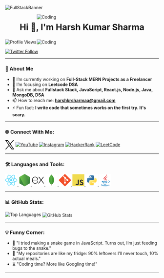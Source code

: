 ![FullStackBanner](https://media.licdn.com/dms/image/v2/D5616AQHO5h_embbnyw/profile-displaybackgroundimage-shrink_350_1400/profile-displaybackgroundimage-shrink_350_1400/0/1715246492240?e=1740614400&v=beta&t=un4-H-D0a4mdgct2Dk_LF7VjjLn6UGEBdTtTcZRxPrc)

<img align="right" alt="Coding" width="400" src="https://ibb.co/Z12xqdw0">

<h1 align="center">Hi 👋, I'm Harsh Kumar Sharma</h1>
<h3 align="center">
  
</h3>



<img align="right" alt="Coding" width="400" src="https://cdn.dribbble.com/users/1162077/screenshots/3848914/programmer.gif">

<p align="left"> <img src="https://komarev.com/ghpvc/?username=harshkrsharma&label=Profile%20views&color=0e75b6&style=flat" alt="Profile Views" /> </p>
<p align="left">
  <a href="https://twitter.com/Harshkrsharm" target="_blank">
    <img src="https://img.icons8.com/?size=100&id=bG29Ckcdp6YP&format=png&color=000000" alt="Twitter Follow" />
  </a>
</p>


---

### 🌱 About Me
- 🔭 I’m currently working on **Full-Stack MERN Projects as a Freelancer**
- 🌱 I’m focusing on **Leetcode DSA**
- 💬 Ask me about **Fullstack Stack, JavaScript, React.js, Node.js, Java, MongoDB, DSA**
- 📫 How to reach me: **harshkrsharmaa@gmail.com**
- ⚡ Fun fact: **I write code that sometimes works on the first try. It's scary.**

---

### 🌐 Connect With Me:
<p align="left">

  <a href="https://twitter.com/Harshkrsharm" target="_blank"><img align="center" src="https://raw.githubusercontent.com/devicons/devicon/master/icons/twitter/twitter-original.svg" alt="Twitter" height="30" width="30" /></a>
  <a href="https://www.youtube.com/@Barniq.official" target="_blank">
  <img align="center" src="https://cdn-icons-png.flaticon.com/512/1384/1384060.png" alt="YouTube" height="40" width="40" /></a>
<a href="https://instagram.com/" target="_blank"><img align="center" src="https://upload.wikimedia.org/wikipedia/commons/e/e7/Instagram_logo_2016.svg" alt="Instagram" height="30" width="30" /></a>
  <a href="https://www.hackerrank.com/" target="_blank"><img align="center" src="https://cdn4.iconfinder.com/data/icons/logos-and-brands/512/160_Hackerrank_logo_logos-512.png" alt="HackerRank" height="40" width="40" /></a>
  <a href="https://leetcode.com/u/harshkrsharmaa/" target="_blank">
  <img align="center" src="https://upload.wikimedia.org/wikipedia/commons/1/19/LeetCode_logo_black.png" alt="LeetCode" height="40" width="40" /></a>
</p>


---

### 🛠️ Languages and Tools:
<p align="left">
  <a href="https://reactjs.org/" target="_blank" rel="noreferrer"> <img src="https://raw.githubusercontent.com/devicons/devicon/master/icons/react/react-original.svg" alt="React" width="40" height="40"/> </a>
  <a href="https://nodejs.org/" target="_blank" rel="noreferrer"> <img src="https://raw.githubusercontent.com/devicons/devicon/master/icons/nodejs/nodejs-original.svg" alt="Node.js" width="40" height="40"/> </a>
  <a href="https://expressjs.com/" target="_blank" rel="noreferrer"> <img src="https://raw.githubusercontent.com/devicons/devicon/master/icons/express/express-original.svg" alt="Express.js" width="40" height="40"/> </a>
  <a href="https://www.mongodb.com/" target="_blank" rel="noreferrer"> <img src="https://raw.githubusercontent.com/devicons/devicon/master/icons/mongodb/mongodb-original.svg" alt="MongoDB" width="40" height="40"/> </a>
  <a href="https://git-scm.com/" target="_blank" rel="noreferrer"> <img src="https://raw.githubusercontent.com/devicons/devicon/master/icons/git/git-original.svg" alt="Git" width="40" height="40"/> </a>
  <a href="https://www.javascript.com/" target="_blank" rel="noreferrer"> <img src="https://raw.githubusercontent.com/devicons/devicon/master/icons/javascript/javascript-original.svg" alt="JavaScript" width="40" height="40"/> </a>
  <a href="https://www.python.org/" target="_blank" rel="noreferrer"> <img src="https://raw.githubusercontent.com/devicons/devicon/master/icons/python/python-original.svg" alt="Python" width="40" height="40"/> </a>
  <a href="https://www.java.com/" target="_blank" rel="noreferrer"> <img src="https://raw.githubusercontent.com/devicons/devicon/master/icons/java/java-original.svg" alt="Java" width="40" height="40"/> </a>
</p>

---

### 📊 GitHub Stats:
<p><img align="left" src="https://github-readme-stats.vercel.app/api/top-langs?username=harshkrsharma&show_icons=true&locale=en&layout=compact" alt="Top Languages" /></p>
<p>&nbsp;<img align="center" src="https://github-readme-stats.vercel.app/api?username=harshkrsharma&show_icons=true&locale=en" alt="GitHub Stats" /></p>



---

### 💡 Funny Corner:
- 🐍 "I tried making a snake game in JavaScript. Turns out, I’m just feeding bugs to the snake."
- 📂 "My repositories are like my fridge: 90% leftovers I’ll never touch, 10% actual meals."
- ⌛ "Coding time? More like Googling time!"

---
